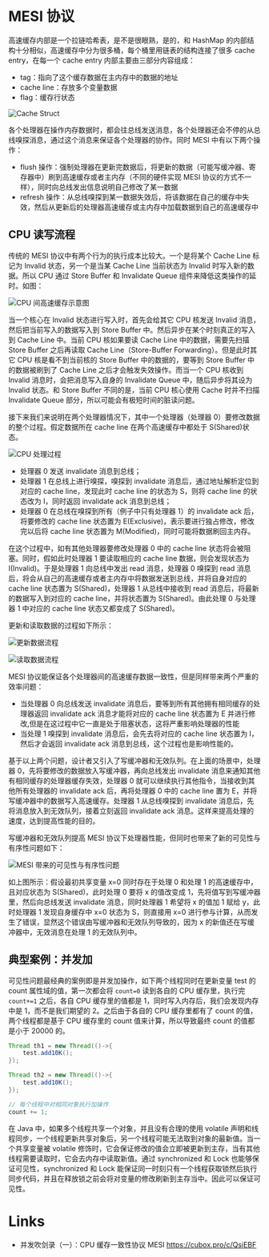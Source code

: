 # MESI 协议

高速缓存内部是一个拉链哈希表，是不是很眼熟，是的，和 HashMap 的内部结构十分相似，高速缓存中分为很多桶，每个桶里用链表的结构连接了很多 cache entry，在每一个 cache entry 内部主要由三部分内容组成：

- tag：指向了这个缓存数据在主内存中的数据的地址
- cache line：存放多个变量数据
- flag：缓存行状态

![Cache Struct](https://s3.ax1x.com/2021/01/28/y9tmKH.png)

各个处理器在操作内存数据时，都会往总线发送消息，各个处理器还会不停的从总线嗅探消息，通过这个消息来保证各个处理器的协作。同时 MESI 中有以下两个操作：

- flush 操作：强制处理器在更新完数据后，将更新的数据（可能写缓冲器、寄存器中）刷到高速缓存或者主内存（不同的硬件实现 MESI 协议的方式不一样），同时向总线发出信息说明自己修改了某一数据
- refresh 操作：从总线嗅探到某一数据失效后，将该数据在自己的缓存中失效，然后从更新后的处理器高速缓存或主内存中加载数据到自己的高速缓存中

## CPU 读写流程

传统的 MESI 协议中有两个行为的执行成本比较大。一个是将某个 Cache Line 标记为 Invalid 状态，另一个是当某 Cache Line 当前状态为 Invalid 时写入新的数据。所以 CPU 通过 Store Buffer 和 Invalidate Queue 组件来降低这类操作的延时。如图：

![CPU 间高速缓存示意图](https://i.postimg.cc/8kRGLBr3/image.png)

当一个核心在 Invalid 状态进行写入时，首先会给其它 CPU 核发送 Invalid 消息，然后把当前写入的数据写入到 Store Buffer 中。然后异步在某个时刻真正的写入到 Cache Line 中。当前 CPU 核如果要读 Cache Line 中的数据，需要先扫描 Store Buffer 之后再读取 Cache Line（Store-Buffer Forwarding）。但是此时其它 CPU 核是看不到当前核的 Store Buffer 中的数据的，要等到 Store Buffer 中的数据被刷到了 Cache Line 之后才会触发失效操作。而当一个 CPU 核收到 Invalid 消息时，会把消息写入自身的 Invalidate Queue 中，随后异步将其设为 Invalid 状态。和 Store Buffer 不同的是，当前 CPU 核心使用 Cache 时并不扫描 Invalidate Queue 部分，所以可能会有极短时间的脏读问题。

接下来我们来说明在两个处理器情况下，其中一个处理器（处理器 0）要修改数据的整个过程。假定数据所在 cache line 在两个高速缓存中都处于 S(Shared)状态。

![CPU 处理过程](https://s3.ax1x.com/2021/01/28/y9tHQe.png)

- 处理器 0 发送 invalidate 消息到总线；
- 处理器 1 在总线上进行嗅探，嗅探到 invalidate 消息后，通过地址解析定位到对应的 cache line，发现此时 cache line 的状态为 S，则将 cache line 的状态改为 I，同时返回 invalidate ack 消息到总线；
- 处理器 0 在总线在嗅探到所有（例子中只有处理器 1）的 invalidate ack 后，将要修改的 cache line 状态置为 E(Exclusive)，表示要进行独占修改，修改完以后将 cache line 状态置为 M(Modified)，同时可能将数据刷回主内存。

在这个过程中，如有其他处理器要修改处理器 0 中的 cache line 状态将会被阻塞。同时，假如此时处理器 1 要读取相应的 cache line 数据，则会发现状态为 I(Invalid)。于是处理器 1 向总线中发出 read 消息，处理器 0 嗅探到 read 消息后，将会从自己的高速缓存或者主内存中将数据发送到总线，并将自身对应的 cache line 状态置为 S(Shared)，处理器 1 从总线中接收到 read 消息后，将最新的数据写入到对应的 cache line，并将状态置为 S(Shared)。由此处理 0 与处理器 1 中对应的 cache line 状态又都变成了 S(Shared)。

更新和读取数据的过程如下所示：

![更新数据流程](https://s3.ax1x.com/2021/01/28/y9tjot.png)

![读取数据流程](https://s3.ax1x.com/2021/01/28/y9N9SS.png)

MESI 协议能保证各个处理器间的高速缓存数据一致性，但是同样带来两个严重的效率问题：

- 当处理器 0 向总线发送 invalidate 消息后，要等到所有其他拥有相同缓存的处理器返回 invalidate ack 消息才能将对应的 cache line 状态置为 E 并进行修改,但是在这过程中它一直是处于阻塞状态，这将严重影响处理器的性能
- 当处理 1 嗅探到 invalidate 消息后，会先去将对应的 cache line 状态置为 I，然后才会返回 invalidate ack 消息到总线，这个过程也是影响性能的。

基于以上两个问题，设计者又引入了写缓冲器和无效队列。在上面的场景中，处理器 0，先将要修改的数据放入写缓冲器，再向总线发出 invalidate 消息来通知其他有相同缓存的处理器缓存失效，处理器 0 就可以继续执行其他指令，当接收到其他所有处理器的 invalidate ack 后，再将处理器 0 中的 cache line 置为 E，并将写缓冲器中的数据写入高速缓存。处理器 1 从总线嗅探到 invalidate 消息后，先将消息放入到无效队列，接着立刻返回 invalidate ack 消息。这样来提高处理的速度，达到提高性能的目的。

写缓冲器和无效队列提高 MESI 协议下处理器性能，但同时也带来了新的可见性与有序性问题如下：

![MESI 带来的可见性与有序性问题](https://s3.ax1x.com/2021/01/28/y9NBmd.md.png)

如上图所示：假设最初共享变量 x=0 同时存在于处理 0 和处理 1 的高速缓存中，且对应状态为 S(Shared)，此时处理 0 要将 x 的值改变成 1，先将值写到写缓冲器里，然后向总线发送 invalidate 消息，同时处理器 1 希望将 x 的值加 1 赋给 y，此时处理器 1 发现自身缓存中 x=0 状态为 S，则直接用 x=0 进行参与计算，从而发生了错误，显然这个错误由写缓冲器和无效队列导致的，因为 x 的新值还在写缓冲器中，无效消息在处理 1 的无效队列中。

## 典型案例：并发加

可见性问题最经典的案例即是并发加操作，如下两个线程同时在更新变量 test 的 count 属性域的值，第一次都会将 `count=0` 读到各自的 CPU 缓存里，执行完 `count+=1` 之后，各自 CPU 缓存里的值都是 1，同时写入内存后，我们会发现内存中是 1，而不是我们期望的 2。之后由于各自的 CPU 缓存里都有了 count 的值，两个线程都是基于 CPU 缓存里的 count 值来计算，所以导致最终 count 的值都是小于 20000 的。

```java
Thread th1 = new Thread(()->{
    test.add10K();
});

Thread th2 = new Thread(()->{
    test.add10K();
});

// 每个线程中对相同对象执行加操作
count += 1;
```

在 Java 中，如果多个线程共享一个对象，并且没有合理的使用 volatile 声明和线程同步，一个线程更新共享对象后，另一个线程可能无法取到对象的最新值。当一个共享变量被 volatile 修饰时，它会保证修改的值会立即被更新到主存，当有其他线程需要读取时，它会去内存中读取新值。通过 synchronized 和 Lock 也能够保证可见性，synchronized 和 Lock 能保证同一时刻只有一个线程获取锁然后执行同步代码，并且在释放锁之前会将对变量的修改刷新到主存当中。因此可以保证可见性。

# Links

- 并发吹剑录（一）：CPU 缓存一致性协议 MESI https://cubox.pro/c/QsiEBF
